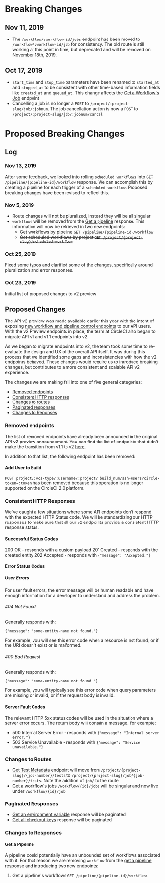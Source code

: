 # Breaking Changes

## Nov 11, 2019

- The `/workflow/:workflow-id/jobs` endpoint has been moved to `/workflow/:workflow-id/job` for consistency. The old route is still working at this point in time, but deprecated and will be removed on November 18th, 2019.

## Oct 17, 2019

- `start_time` and `stop_time` parameters have been renamed to `started_at` and `stopped_at` to be consistent with other time-based information fields like `created_at` and `queued_at`. This change affects the [Get a Workflow's Job](https://circleci.com/docs/api/v2/#get-a-workflow-39-s-jobs) endpoint
- Cancelling a job is no longer a `POST` to `/project/:project-slug/job/:jobnum`. The job cancellation action is now a `POST` to `/project/:project-slug/job/:jobnum/cancel`

# Proposed Breaking Changes

## Log

### Nov 13, 2019
After some feedback, we looked into rolling `scheduled workflows` into `GET /pipeline/{pipeline-id}/workflow` response. We can accomplish this by creating a pipeline for each trigger of a `scheduled workflow`. Proposed breaking changes have been revised to reflect this.

### Nov 5, 2019

- Route changes will not be pluralized, instead they will be all singular
- `workflows` will be removed from the [Get a pipeline](https://circleci.com/docs/api/v2/#get-a-pipeline) response. This information will now be retrieved in two new endpoints: 
   - Get workflows by pipeline `GET /pipeline/{pipeline-id}/workflow`
   - ~~Get scheduled workflows by project `GET /project/{project-slug}/scheduled-workflow`~~

### Oct 25, 2019

Fixed some typos and clarified some of the changes, specifically around pluralization and error responses.

### Oct 23, 2019

Initial list of proposed changes to v2 preview

## Proposed Changes

The API v2 preview was made available earlier this year with the intent of exposing [new workflow and pipeline control endpoints](https://github.com/CircleCI-Public/api-preview-docs/blob/master/docs/api-changes.md#new-endpoints-available-for-preview-use) to our API users. With the v2 Preview endpoints in place, the team at CircleCI also began to migrate API v1 and v1.1 endpoints into v2.

As we began to migrate endpoints into v2, the team took some time to re-evaluate the design and UX of the overall API itself. It was during this process that we identified some gaps and inconsistencies with how the v2 endpoints behaved. These changes would require us to introduce breaking changes, but contributes to a more consistent and scalable API v2 experience.

The changes we are making fall into one of five general categories:

- [Removed endpoints](#removed-endpoints)
- [Consistent HTTP responses](#consistent-http-responses)
- [Changes to routes](#changes-to-routes)
- [Paginated responses](#paginated-responses)
- [Changes to Reponses](#changes-to-responses)

### Removed endpoints

The list of removed endpoints have already been announced in the original API v2 preview announcement. You can find the list of endpoints that didn't make the transition from v1.1 to v2 [here](https://github.com/CircleCI-Public/api-preview-docs/blob/master/docs/api-changes.md#endpoints-likely-being-removed-in-api-v2-still-available-in-v11-for-now).

In addition to that list, the following endpoint has been removed:

#### Add User to Build

`POST project/:vcs-type/:username/:project/:build_num/ssh-users?circle-token=:token` has been removed because this operation is no longer supported on the CircleCI 2.0 platform.

### Consistent HTTP Responses

We've caught a few situations where some API endpoints don't respond with the expected HTTP Status code. We will be standardizing our HTTP responses to make sure that all our `v2` endpoints provide a consistent HTTP response status.

#### Successful Status Codes

200 OK - responds with a custom payload
201 Created - responds with the created entity
202 Accepted -  responds with `{"message": "Accepted."}`

#### Error Status Codes

##### User Errors

For user fault errors, the error message will be human readable and have enough information for a developer to understand and address the problem.

###### 404 Not Found

Generally responds with:

```
{"message": "some-entity-name not found."}
```

For example, you will see this error code when a resource is not found, or if the URI doesn't exist or is malformed.

###### 400 Bad Request

Generally responds with:

```
{"message": "some-entity-name not found."}
```

For example, you will typically see this error code when query parameters are missing or invalid, or if the request body is invalid.

#### Server Fault Codes

The relevant HTTP 5xx status codes will be used in the situation where a server error occurs. The return body will contain a message. For example:

- 500 Internal Server Error - responds with `{"message": "Internal server error."}`
- 503 Service Unavailable - responds with `{"message": "Service unavailable."}`

### Changes to Routes

- [Get Test Metadata](https://circleci.com/docs/api/v2/#get-test-metadata) endpoint will move from `/project/{project-slug}/{job-number}/tests` to `/project/{project-slug}/job/{job-number}/tests`. Note the addition of `job/` to the route
- [Get a workflow's jobs](https://circleci.com/docs/api/v2/#get-a-workflow-39-s-jobs) `/workflow/{id}/jobs` will be singular and now live under `/workflow/{id}/job`


### Paginated Responses

- [Get an environment variable](https://circleci.com/docs/api/v2/#get-an-environment-variable) response will be paginated
- [Get all checkout keys](https://circleci.com/docs/api/v2/#get-all-checkout-keys) response will be paginated

### Changes to Responses

#### Get a Pipeline
A pipeline could potentially have an unbounded set of workflows associated with it. For that reason we are removing `workflow` from the [get a pipeline](https://circleci.com/docs/api/v2/#get-a-pipeline) response and introducing two new endpoints:

1. Get a pipeline's workflows `GET /pipeline/{pipeline-id}/workflow`
